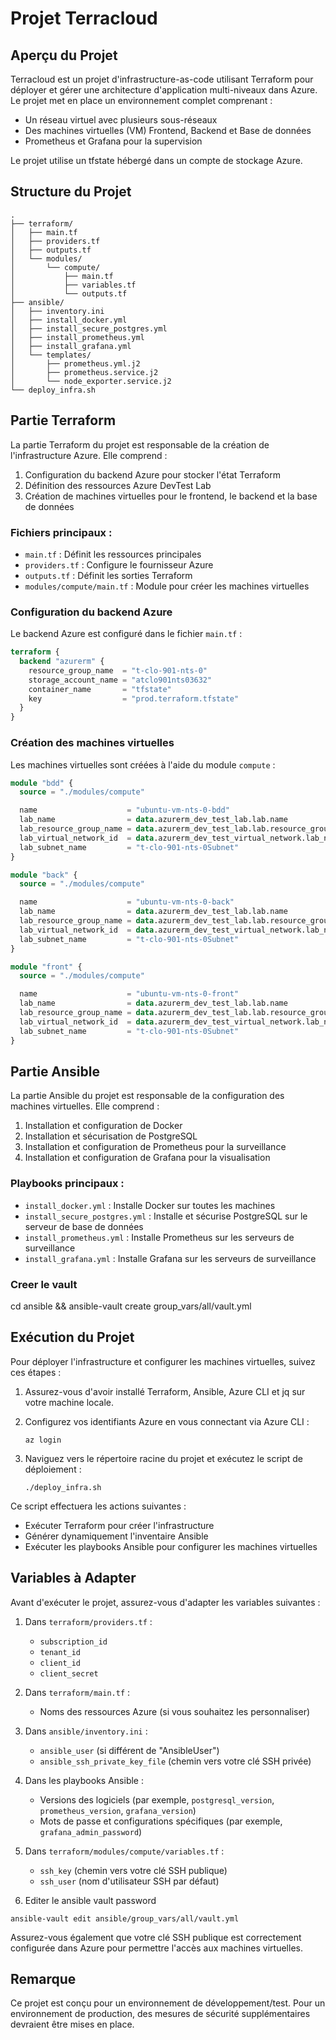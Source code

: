 # Projet Terracloud

## Aperçu du Projet

Terracloud est un projet d'infrastructure-as-code utilisant Terraform pour déployer et gérer une architecture d'application multi-niveaux dans Azure. Le projet met en place un environnement complet comprenant :

- Un réseau virtuel avec plusieurs sous-réseaux
- Des machines virtuelles (VM) Frontend, Backend et Base de données
- Prometheus et Grafana pour la supervision

Le projet utilise un tfstate hébergé dans un compte de stockage Azure.

## Structure du Projet

```
.
├── terraform/
│   ├── main.tf
│   ├── providers.tf
│   ├── outputs.tf
│   └── modules/
│       └── compute/
│           ├── main.tf
│           ├── variables.tf
│           └── outputs.tf
├── ansible/
│   ├── inventory.ini
│   ├── install_docker.yml
│   ├── install_secure_postgres.yml
│   ├── install_prometheus.yml
│   ├── install_grafana.yml
│   └── templates/
│       ├── prometheus.yml.j2
│       ├── prometheus.service.j2
│       └── node_exporter.service.j2
└── deploy_infra.sh
```

## Partie Terraform

La partie Terraform du projet est responsable de la création de l'infrastructure Azure. Elle comprend :

1. Configuration du backend Azure pour stocker l'état Terraform
2. Définition des ressources Azure DevTest Lab
3. Création de machines virtuelles pour le frontend, le backend et la base de données

### Fichiers principaux :

- `main.tf` : Définit les ressources principales
- `providers.tf` : Configure le fournisseur Azure
- `outputs.tf` : Définit les sorties Terraform
- `modules/compute/main.tf` : Module pour créer les machines virtuelles

### Configuration du backend Azure

Le backend Azure est configuré dans le fichier `main.tf` :


```1:8:terraform/maint.tf
terraform {
  backend "azurerm" {
    resource_group_name  = "t-clo-901-nts-0"
    storage_account_name = "atclo901nts03632"
    container_name       = "tfstate"
    key                  = "prod.terraform.tfstate"
  }
}
```


### Création des machines virtuelles

Les machines virtuelles sont créées à l'aide du module `compute` :


```23:51:terraform/maint.tf
module "bdd" {
  source = "./modules/compute"

  name                    = "ubuntu-vm-nts-0-bdd"
  lab_name                = data.azurerm_dev_test_lab.lab.name
  lab_resource_group_name = data.azurerm_dev_test_lab.lab.resource_group_name
  lab_virtual_network_id  = data.azurerm_dev_test_virtual_network.lab_network.id
  lab_subnet_name         = "t-clo-901-nts-0Subnet"
}

module "back" {
  source = "./modules/compute"

  name                    = "ubuntu-vm-nts-0-back"
  lab_name                = data.azurerm_dev_test_lab.lab.name
  lab_resource_group_name = data.azurerm_dev_test_lab.lab.resource_group_name
  lab_virtual_network_id  = data.azurerm_dev_test_virtual_network.lab_network.id
  lab_subnet_name         = "t-clo-901-nts-0Subnet"
}

module "front" {
  source = "./modules/compute"

  name                    = "ubuntu-vm-nts-0-front"
  lab_name                = data.azurerm_dev_test_lab.lab.name
  lab_resource_group_name = data.azurerm_dev_test_lab.lab.resource_group_name
  lab_virtual_network_id  = data.azurerm_dev_test_virtual_network.lab_network.id
  lab_subnet_name         = "t-clo-901-nts-0Subnet"
}
```


## Partie Ansible

La partie Ansible du projet est responsable de la configuration des machines virtuelles. Elle comprend :

1. Installation et configuration de Docker
2. Installation et sécurisation de PostgreSQL
3. Installation et configuration de Prometheus pour la surveillance
4. Installation et configuration de Grafana pour la visualisation

### Playbooks principaux :

- `install_docker.yml` : Installe Docker sur toutes les machines
- `install_secure_postgres.yml` : Installe et sécurise PostgreSQL sur le serveur de base de données
- `install_prometheus.yml` : Installe Prometheus sur les serveurs de surveillance
- `install_grafana.yml` : Installe Grafana sur les serveurs de surveillance

### Creer le vault
cd ansible && ansible-vault create group_vars/all/vault.yml

## Exécution du Projet

Pour déployer l'infrastructure et configurer les machines virtuelles, suivez ces étapes :

1. Assurez-vous d'avoir installé Terraform, Ansible, Azure CLI et jq sur votre machine locale.

2. Configurez vos identifiants Azure en vous connectant via Azure CLI :
   ```
   az login
   ```

3. Naviguez vers le répertoire racine du projet et exécutez le script de déploiement :
   ```
   ./deploy_infra.sh
   ```

Ce script effectuera les actions suivantes :
- Exécuter Terraform pour créer l'infrastructure
- Générer dynamiquement l'inventaire Ansible
- Exécuter les playbooks Ansible pour configurer les machines virtuelles

## Variables à Adapter

Avant d'exécuter le projet, assurez-vous d'adapter les variables suivantes :

1. Dans `terraform/providers.tf` :
   - `subscription_id`
   - `tenant_id`
   - `client_id`
   - `client_secret`

2. Dans `terraform/main.tf` :
   - Noms des ressources Azure (si vous souhaitez les personnaliser)

3. Dans `ansible/inventory.ini` :
   - `ansible_user` (si différent de "AnsibleUser")
   - `ansible_ssh_private_key_file` (chemin vers votre clé SSH privée)

4. Dans les playbooks Ansible :
   - Versions des logiciels (par exemple, `postgresql_version`, `prometheus_version`, `grafana_version`)
   - Mots de passe et configurations spécifiques (par exemple, `grafana_admin_password`)

5. Dans `terraform/modules/compute/variables.tf` :
   - `ssh_key` (chemin vers votre clé SSH publique)
   - `ssh_user` (nom d'utilisateur SSH par défaut)

6. Editer le ansible vault password

```
ansible-vault edit ansible/group_vars/all/vault.yml
```

Assurez-vous également que votre clé SSH publique est correctement configurée dans Azure pour permettre l'accès aux machines virtuelles.

## Remarque

Ce projet est conçu pour un environnement de développement/test. Pour un environnement de production, des mesures de sécurité supplémentaires devraient être mises en place.
